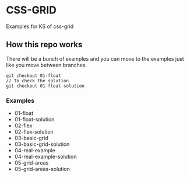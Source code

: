 # CSS-GRID

Examples for KS of css-grid

## How this repo works

There will be a bunch of examples and you can move to the examples just like you move between branches.

```
git checkout 01-float
// To check the solution
git checkout 01-float-solution
```

### Examples

 + 01-float
 + 01-float-solution
 + 02-flex
 + 02-flex-solution
 + 03-basic-grid
 + 03-basic-grid-solution
 + 04-real-example
 + 04-real-example-solution
 + 05-grid-areas
 + 05-grid-areas-solution


